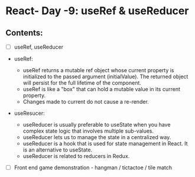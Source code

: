 # React- Day -9: useRef & useReducer


 ## Contents:
 
-[ ] useRef, useReducer

* useRef:

   - useRef returns a mutable ref object whose current property is initialized to the passed argument (initialValue). The returned object will persist for the full lifetime of the component.
   - useRef is like a "box" that can hold a mutable value in its current property.
   - Changes made to current do not cause a re-render.

* useResucer:

    - useReducer is usually preferable to useState when you have complex state logic that involves multiple sub-values.
    - useReducer lets us to manage the state in a centralized way.
    - useReducer is a hook that is used for state management in React. It is an alternative to useState.
    - useReducer is related to reducers in Redux.


-[ ] Front end game demonstration - hangman / tictactoe / tile match


